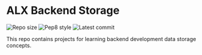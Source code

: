 # ALX Backend Storage

![Repo size](https://img.shields.io/github/repo-size/Roys77111/alx-backend-storage)
![Pep8 style](https://img.shields.io/badge/PEP8-style%20guide-green?style=round-square)
![Latest commit](https://img.shields.io/github/last-commit/Roys77111/alx-backend-storage/main?style=round-square)

This repo contains projects for learning backend development data storage concepts.
